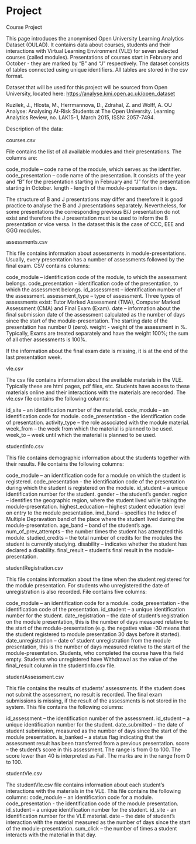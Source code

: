 # Project
Course Project

This page introduces the anonymised Open University Learning Analytics Dataset (OULAD). It contains data about courses, students and their interactions with Virtual Learning Environment (VLE) for seven selected courses (called modules). Presentations of courses start in February and October - they are marked by “B” and “J” respectively. The dataset consists of tables connected using unique identifiers. All tables are stored in the csv format.

Dataset that will be used for this project will be sourced from Open University,  located here: https://analyse.kmi.open.ac.uk/open_dataset

Kuzilek, J., Hlosta, M., Herrmannova, D., Zdrahal, Z. and Wolff, A. OU Analyse: Analysing At-Risk Students at The Open University. Learning Analytics Review, no. LAK15-1, March 2015, ISSN: 2057-7494.

Description of the data:

courses.csv

File contains the list of all available modules and their presentations. The columns are:

code_module – code name of the module, which serves as the identifier.
code_presentation – code name of the presentation. It consists of the year and “B” for the presentation starting in February and “J” for the presentation starting in October.
length - length of the module-presentation in days.

The structure of B and J presentations may differ and therefore it is good practice to analyse the B and J presentations separately. Nevertheless, for some presentations the corresponding previous B/J presentation do not exist and therefore the J presentation must be used to inform the B presentation or vice versa. In the dataset this is the case of CCC, EEE and GGG modules.


assessments.csv

This file contains information about assessments in module-presentations. Usually, every presentation has a number of assessments followed by the final exam. CSV contains columns:

code_module – identification code of the module, to which the assessment belongs.
code_presentation - identification code of the presentation, to which the assessment belongs.
id_assessment – identification number of the assessment.
assessment_type – type of assessment. Three types of assessments exist: Tutor Marked Assessment (TMA), Computer Marked Assessment (CMA) and Final Exam (Exam).
date – information about the final submission date of the assessment calculated as the number of days since the start of the module-presentation. The starting date of the presentation has number 0 (zero).
weight - weight of the assessment in %. Typically, Exams are treated separately and have the weight 100%; the sum of all other assessments is 100%.

If the information about the final exam date is missing, it is at the end of the last presentation week.

vle.csv

The csv file contains information about the available materials in the VLE. Typically these are html pages, pdf files, etc. Students have access to these materials online and their interactions with the materials are recorded. The vle.csv file contains the following columns:

id_site – an identification number of the material.
code_module – an identification code for module.
code_presentation - the identification code of presentation.
activity_type – the role associated with the module material.
week_from – the week from which the material is planned to be used.
week_to – week until which the material is planned to be used.

studentInfo.csv

This file contains demographic information about the students together with their results. File contains the following columns:

code_module – an identification code for a module on which the student is registered.
code_presentation - the identification code of the presentation during which the student is registered on the module.
id_student – a unique identification number for the student.
gender – the student’s gender.
region – identifies the geographic region, where the student lived while taking the module-presentation.
highest_education – highest student education level on entry to the module presentation.
imd_band – specifies the Index of Multiple Depravation band of the place where the student lived during the module-presentation.
age_band – band of the student’s age.
num_of_prev_attempts – the number times the student has attempted this module.
studied_credits – the total number of credits for the modules the student is currently studying.
disability – indicates whether the student has declared a disability.
final_result – student’s final result in the module-presentation.

studentRegistration.csv

This file contains information about the time when the student registered for the module presentation. For students who unregistered the date of unregistration is also recorded. File contains five columns:

code_module – an identification code for a module.
code_presentation - the identification code of the presentation.
id_student – a unique identification number for the student.
date_registration – the date of student’s registration on the module presentation, this is the number of days measured relative to the start of the module-presentation (e.g. the negative value -30 means that the student registered to module presentation 30 days before it started).
date_unregistration – date of student unregistration from the module presentation, this is the number of days measured relative to the start of the module-presentation. Students, who completed the course have this field empty. Students who unregistered have Withdrawal as the value of the final_result column in the studentInfo.csv file.

studentAssessment.csv

This file contains the results of students’ assessments. If the student does not submit the assessment, no result is recorded. The final exam submissions is missing, if the result of the assessments is not stored in the system. This file contains the following columns:

id_assessment – the identification number of the assessment.
id_student – a unique identification number for the student.
date_submitted – the date of student submission, measured as the number of days since the start of the module presentation.
is_banked – a status flag indicating that the assessment result has been transferred from a previous presentation.
score – the student’s score in this assessment. The range is from 0 to 100. The score lower than 40 is interpreted as Fail. The marks are in the range from 0 to 100.

studentVle.csv

The studentVle.csv file contains information about each student’s interactions with the materials in the VLE. This file contains the following columns:
code_module – an identification code for a module.
code_presentation - the identification code of the module presentation.
id_student – a unique identification number for the student.
id_site - an identification number for the VLE material.
date – the date of student’s interaction with the material measured as the number of days since the start of the module-presentation.
sum_click – the number of times a student interacts with the material in that day.